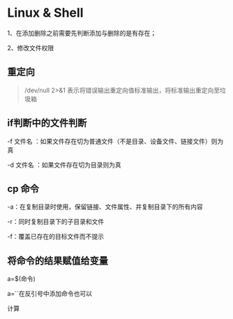 # Linux & Shell

1、在添加删除之前需要先判断添加与删除的是有存在；

2、修改文件权限



## 重定向

> /dev/null 2>&1 表示将错误输出重定向值标准输出，将标准输出重定向至垃圾箱



## if判断中的文件判断

-f 文件名     ：如果文件存在切为普通文件（不是目录、设备文件、链接文件）则为真

-d 文件名 	：如果文件存在切为目录则为真



## cp 命令

-a：在复制目录时使用，保留链接、文件属性、并复制目录下的所有内容

-r：同时复制目录下的子目录和文件

-f：覆盖已存在的目标文件而不提示



## 将命令的结果赋值给变量

a=$(命令) 

a=``在反引号中添加命令也可以

计算
